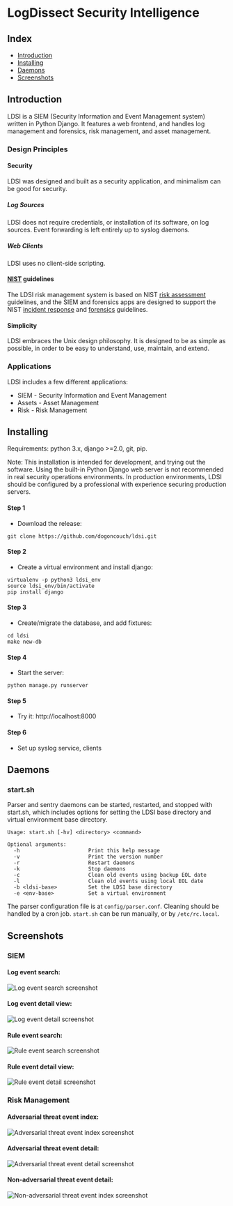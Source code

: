 # LogDissect Security Intelligence

## Index

- [Introduction](#introduction)
- [Installing](#installing)
- [Daemons](#daemons)
- [Screenshots](#screenshots)

## Introduction
LDSI is a SIEM (Security Information and Event Management system) written in Python Django. It features a web frontend, and handles log management and forensics, risk management, and asset management.

### Design Principles
#### Security
LDSI was designed and built as a security application, and minimalism can be good for security.

##### Log Sources
LDSI does not require credentials, or installation of its software, on log sources. Event forwarding is left entirely up to syslog daemons.

##### Web Clients
LDSI uses no client-side scripting.

#### [NIST](https://www.nist.gov/) guidelines
The LDSI risk management system is based on NIST [risk assessment](https://csrc.nist.gov/publications/detail/sp/800-30/rev-1/final) guidelines, and the SIEM and forensics apps are designed to support the NIST [incident response](https://csrc.nist.gov/publications/detail/sp/800-61/rev-2/final) and [forensics](https://csrc.nist.gov/publications/detail/sp/800-86/final) guidelines.

#### Simplicity
LDSI embraces the Unix design philosophy. It is designed to be as simple as possible, in order to be easy to understand, use, maintain, and extend.

### Applications
LDSI includes a few different applications:
- SIEM - Security Information and Event Management
- Assets - Asset Management
- Risk - Risk Management

## Installing
Requirements: python 3.x, django >=2.0, git, pip.

Note: This installation is intended for development, and trying out the software. Using the built-in Python Django web server is not recommended in real security operations environments. In production environments, LDSI should be configured by a professional with experience securing production servers.

#### Step 1
- Download the release:
```
git clone https://github.com/dogoncouch/ldsi.git
```

#### Step 2
- Create a virtual environment and install django:
```
virtualenv -p python3 ldsi_env
source ldsi_env/bin/activate
pip install django
```

#### Step 3
- Create/migrate the database, and add fixtures:
```
cd ldsi
make new-db
```

#### Step 4
- Start the server:
```
python manage.py runserver
```

#### Step 5
- Try it: http://localhost:8000

#### Step 6
- Set up syslog service, clients

## Daemons
### start.sh
Parser and sentry daemons can be started, restarted, and stopped with start.sh, which includes options for setting the LDSI base directory and virtual environment base directory.
```
Usage: start.sh [-hv] <directory> <command>

Optional arguments:
  -h                      Print this help message
  -v                      Print the version number
  -r                      Restart daemons
  -k                      Stop daemons
  -c                      Clean old events using backup EOL date
  -l                      Clean old events using local EOL date
  -b <ldsi-base>          Set the LDSI base directory
  -e <env-base>           Set a virtual environment
```

The parser configuration file is at `config/parser.conf`. Cleaning should be handled by a cron job. `start.sh` can be run manually, or by `/etc/rc.local`.

## Screenshots

### SIEM

#### Log event search:
![Log event search screenshot](media/log_event_search_screenshot.png)

#### Log event detail view:
![Log event detail screenshot](media/log_event_detail_screenshot.png)

#### Rule event search:
![Rule event search screenshot](media/rule_event_search_screenshot.png)

#### Rule event detail view:
![Rule event detail screenshot](media/rule_event_detail_screenshot.png)

### Risk Management

#### Adversarial threat event index:
![Adversarial threat event index screenshot](media/adv_threat_event_index_screenshot.png)

#### Adversarial threat event detail:
![Adversarial threat event detail screenshot](media/adv_threat_event_detail_screenshot.png)

#### Non-adversarial threat event detail:
![Non-adversarial threat event index screenshot](media/nonadv_threat_event_detail_screenshot.png)
